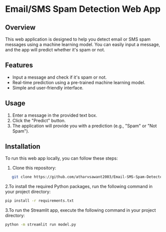 # Email/SMS Spam Detection Web App



## Overview

This web application is designed to help you detect email or SMS spam messages using a machine learning model. You can easily input a message, and the app will predict whether it's spam or not.

## Features

- Input a message and check if it's spam or not.
- Real-time prediction using a pre-trained machine learning model.
- Simple and user-friendly interface.

## Usage


1. Enter a message in the provided text box.
2. Click the "Predict" button.
3. The application will provide you with a prediction (e.g., "Spam" or "Not Spam").

## Installation

To run this web app locally, you can follow these steps:

1. Clone this repository:

```bash
   git clone https://github.com/atharvsawant2003/Email-SMS-Spam-Detector.git
```

2.To install the required Python packages, run the following command in your project directory:

```bash
pip install -r requirements.txt
```

3.To run the Streamlit app, execute the following command in your project directory:

```bash
python -m streamlit run model.py
```
